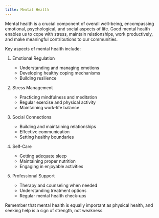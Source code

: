 ```yaml
---
title: Mental Health
---
```

Mental health is a crucial component of overall well-being, encompassing emotional, psychological, and social aspects of life. Good mental health enables us to cope with stress, maintain relationships, work productively, and make meaningful contributions to our communities.

Key aspects of mental health include:

1. Emotional Regulation
   - Understanding and managing emotions
   - Developing healthy coping mechanisms
   - Building resilience

2. Stress Management
   - Practicing mindfulness and meditation
   - Regular exercise and physical activity
   - Maintaining work-life balance

3. Social Connections
   - Building and maintaining relationships
   - Effective communication
   - Setting healthy boundaries

4. Self-Care
   - Getting adequate sleep
   - Maintaining proper nutrition
   - Engaging in enjoyable activities

5. Professional Support
   - Therapy and counseling when needed
   - Understanding treatment options
   - Regular mental health check-ups

Remember that mental health is equally important as physical health, and seeking help is a sign of strength, not weakness.

